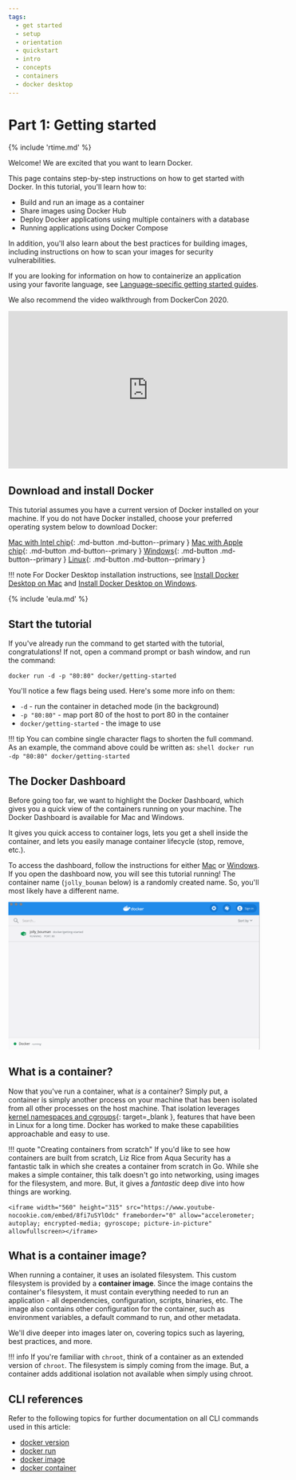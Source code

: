 ```yaml
---
tags:
  - get started
  - setup
  - orientation
  - quickstart
  - intro
  - concepts
  - containers
  - docker desktop
---
```


<style>
.md-typeset .md-button--primary {
  min-width: 220px;
  text-align: center;
  margin-top: 5px;
}
</style>

# Part 1: Getting started
{% include 'rtime.md' %}

Welcome! We are excited that you want to learn Docker.

This page contains step-by-step instructions on how to get started with Docker.
In this tutorial, you'll learn how to:

- Build and run an image as a container
- Share images using Docker Hub
- Deploy Docker applications using multiple containers with a database
- Running applications using Docker Compose

In addition, you'll also learn about the best practices for building images,
including instructions on how to scan your images for security vulnerabilities.

If you are looking for information on how to containerize an application using
your favorite language, see [Language-specific getting started guides](../../language/index.md).

We also recommend the video walkthrough from DockerCon 2020.

<iframe width="560" height="315" src="https://www.youtube-nocookie.com/embed/iqqDU2crIEQ?start=30" frameborder="0" allow="accelerometer; autoplay; encrypted-media; gyroscope; picture-in-picture" allowfullscreen></iframe>

## Download and install Docker

This tutorial assumes you have a current version of Docker installed on your
machine. If you do not have Docker installed, choose your preferred operating
system below to download Docker:

[Mac with Intel chip](https://desktop.docker.com/mac/stable/amd64/Docker.dmg?utm_source=docker&utm_medium=webreferral&utm_campaign=docs-driven-download-mac-amd64){: .md-button .md-button--primary }
[Mac with Apple chip](https://desktop.docker.com/mac/stable/arm64/Docker.dmg?utm_source=docker&utm_medium=webreferral&utm_campaign=docs-driven-download-mac-arm64){: .md-button .md-button--primary }
[Windows](https://desktop.docker.com/win/stable/amd64/Docker%20Desktop%20Installer.exe?utm_source=docker&utm_medium=webreferral&utm_campaign=docs-driven-download-win-amd64){: .md-button .md-button--primary }
[Linux](../../engine/install/index.md){: .md-button .md-button--primary }

!!! note
    For Docker Desktop installation instructions, see [Install Docker Desktop on Mac](../../docker-for-mac/install.md)
    and [Install Docker Desktop on Windows](../../docker-for-windows/install.md).

{% include 'eula.md' %}

## Start the tutorial

If you've already run the command to get started with the tutorial,
congratulations! If not, open a command prompt or bash window, and run the
command:

```shell
docker run -d -p "80:80" docker/getting-started
```

You'll notice a few flags being used. Here's some more info on them:

- `-d` - run the container in detached mode (in the background)
- `-p "80:80"` - map port 80 of the host to port 80 in the container
- `docker/getting-started` - the image to use

!!! tip
    You can combine single character flags to shorten the full command.
    As an example, the command above could be written as:
    ```shell
    docker run -dp "80:80" docker/getting-started
    ```

## The Docker Dashboard

Before going too far, we want to highlight the Docker Dashboard, which gives
you a quick view of the containers running on your machine. The Docker Dashboard
is available for Mac and Windows.

It gives you quick access to container logs, lets you get a shell inside
the container, and lets you easily manage container lifecycle (stop, remove, etc.).

To access the dashboard, follow the instructions for either
[Mac](../../docker-for-mac/dashboard/) or
[Windows](../../docker-for-windows/dashboard/). If you open the dashboard
now, you will see this tutorial running! The container name (`jolly_bouman` below) is a
randomly created name. So, you'll most likely have a different name.

![Tutorial container running in Docker Dashboard](../assets/images/get-started/tutorial-in-dashboard.png)

## What is a container?

Now that you've run a container, what _is_ a container? Simply put, a container is
simply another process on your machine that has been isolated from all other processes
on the host machine. That isolation leverages [kernel namespaces and cgroups](https://medium.com/@saschagrunert/demystifying-containers-part-i-kernel-space-2c53d6979504){: target=_blank },
features that have been in Linux for a long time. Docker has worked to make
these capabilities approachable and easy to use.

!!! quote "Creating containers from scratch"
    If you'd like to see how containers are built from scratch, Liz Rice from Aqua Security
    has a fantastic talk in which she creates a container from scratch in Go. While she makes
    a simple container, this talk doesn't go into networking, using images for the filesystem,
    and more. But, it gives a _fantastic_ deep dive into how things are working.

    <iframe width="560" height="315" src="https://www.youtube-nocookie.com/embed/8fi7uSYlOdc" frameborder="0" allow="accelerometer; autoplay; encrypted-media; gyroscope; picture-in-picture" allowfullscreen></iframe>

## What is a container image?

When running a container, it uses an isolated filesystem. This custom filesystem
is provided by a **container image**. Since the image contains the container's
filesystem, it must contain everything needed to run an application - all
dependencies, configuration, scripts, binaries, etc. The image also contains
other configuration for the container, such as environment variables, a default
command to run, and other metadata.

We'll dive deeper into images later on, covering topics such as layering, best
practices, and more.

!!! info
    If you're familiar with `chroot`, think of a container as an extended version of `chroot`. The
    filesystem is simply coming from the image. But, a container adds additional isolation not
    available when simply using chroot.

## CLI references

Refer to the following topics for further documentation on all CLI commands used
in this article:

- [docker version](../../engine/reference/commandline/version.md)
- [docker run](../../engine/reference/commandline/run.md)
- [docker image](../../engine/reference/commandline/image.md)
- [docker container](../../engine/reference/commandline/container.md)
